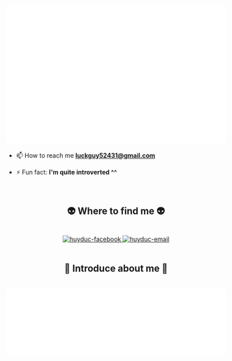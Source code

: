 <!-- <h1 align="center">Hi 👋, I'm Nguyễn Đức Huy</h1> -->
<a href="#" target="_blank" style="margin-bottom: 20px;">
  <img src="private_files/svg/duchuy.svg" width="1200" alt="duchuy" />
</a>
<!-- <h3 align="center">A backend developer from Vietnam</h3> -->

<!-- <p align="left"> <img src="https://komarev.com/ghpvc/?username=huydn04&label=Profile%20views&color=0e75b6&style=flat" alt="huydn04" /> </p> -->
<br/>

- 📫 How to reach me **luckguy52431@gmail.com**

- ⚡ Fun fact: **I'm quite introverted ^^**

<!-- <h3 align="left">Connect with me:</h3>
<p align="left">
<a href="https://www.facebook.com/profile.php?id=100043437219905" target="blank"><img align="center" src="https://raw.githubusercontent.com/rahuldkjain/github-profile-readme-generator/master/src/images/icons/Social/facebook.svg" alt="huy duc" height="30" width="40" /></a>
<a href="https://instagram.com/huyduc52431" target="blank"><img align="center" src="https://raw.githubusercontent.com/rahuldkjain/github-profile-readme-generator/master/src/images/icons/Social/instagram.svg" alt="huyduc52431" height="30" width="40" /></a>
</p> -->

<br>
<h2 align="center">👽 Where to find me 👽</h2>
<br>
<!-- https://icons8.com -->
<div align="center">
  <a href="https://www.facebook.com/profile.php?id=100043437219905" target="blank">
    <img src="https://img.icons8.com/bubbles/100/000000/facebook-new.png" alt="huyduc-facebook" />
  </a>

  <a href="mailto:luckyguy52431@gmail.com" target="top">
    <img src="https://img.icons8.com/bubbles/100/000000/apple-mail.png" alt="huyduc-email" />
  </a>
</div>

<br>

<h2 align="center">📑 Introduce about me 📑</h2>
<br>
<a href="#" target="_blank">
  <img src="private_files/svg/duchuy-quotes.svg" width="846" height="150" alt="huyduc" />
</a>

